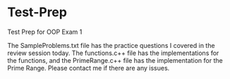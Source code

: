 # Test-Prep
Test Prep for OOP Exam 1

The SampleProblems.txt file has the practice questions I covered in the review session today. 
The functions.c++ file has the implementations for the functions, and the PrimeRange.c++ file has the implementation for the Prime Range. 
Please contact me if there are any issues.
